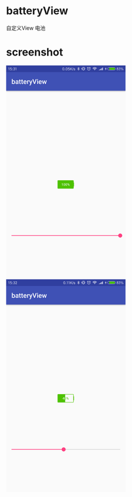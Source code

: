 # batteryView
自定义View 电池

# screenshot
<img src="https://github.com/dxsdyhm/batteryView/blob/master/screenshot/device-2018-04-28-153206.png" width = "324" height = "576" alt="图片名称"/><img src="https://github.com/dxsdyhm/batteryView/blob/master/screenshot/device-2018-04-28-153235.png" width = "324" height = "576" alt="图片名称"/>
